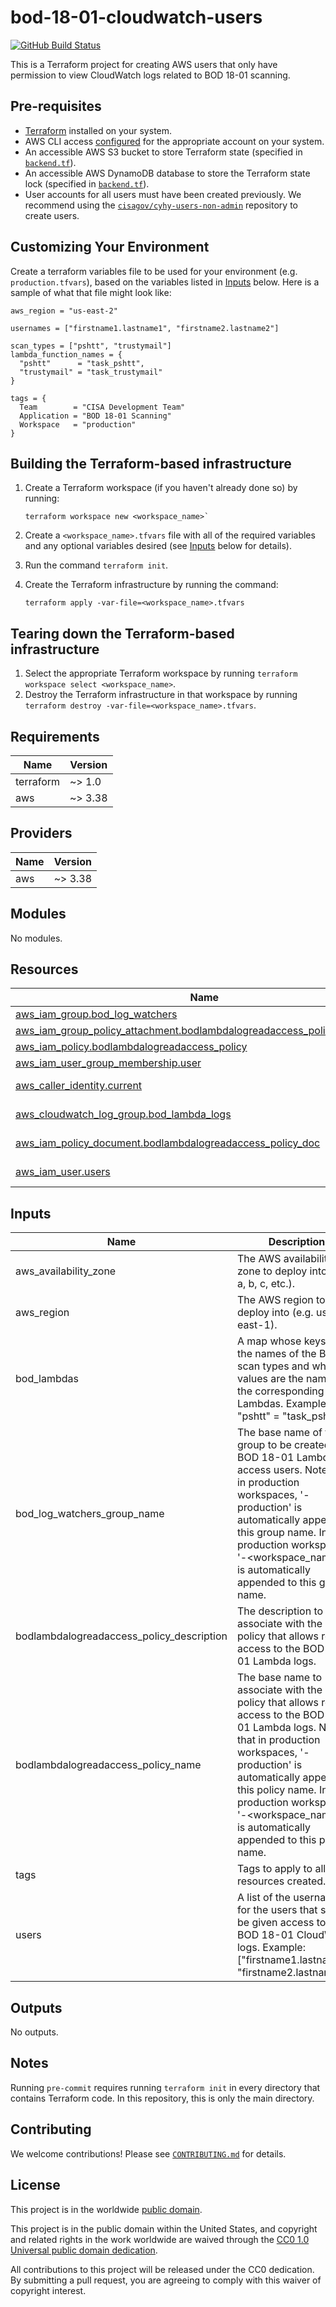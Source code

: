 # bod-18-01-cloudwatch-users #

[![GitHub Build Status](https://github.com/cisagov/bod-18-01-cloudwatch-users/workflows/build/badge.svg)](https://github.com/cisagov/bod-18-01-cloudwatch-users/actions)

This is a Terraform project for creating AWS users that only have
permission to view CloudWatch logs related to BOD 18-01 scanning.

## Pre-requisites ##

- [Terraform](https://www.terraform.io/) installed on your system.
- AWS CLI access
  [configured](https://docs.aws.amazon.com/cli/latest/userguide/cli-configure-files.html)
  for the appropriate account on your system.
- An accessible AWS S3 bucket to store Terraform state
  (specified in [`backend.tf`](backend.tf)).
- An accessible AWS DynamoDB database to store the Terraform state lock
  (specified in [`backend.tf`](backend.tf)).
- User accounts for all users must have been created previously. We recommend
  using the
  [`cisagov/cyhy-users-non-admin`](https://github.com/cisagov/cyhy-users-non-admin)
  repository to create users.

## Customizing Your Environment ##

Create a terraform variables file to be used for your environment (e.g.
  `production.tfvars`), based on the variables listed in [Inputs](#Inputs)
  below. Here is a sample of what that file might look like:

```hcl
aws_region = "us-east-2"

usernames = ["firstname1.lastname1", "firstname2.lastname2"]

scan_types = ["pshtt", "trustymail"]
lambda_function_names = {
  "pshtt"      = "task_pshtt",
  "trustymail" = "task_trustymail"
}

tags = {
  Team        = "CISA Development Team"
  Application = "BOD 18-01 Scanning"
  Workspace   = "production"
}
```

## Building the Terraform-based infrastructure ##

1. Create a Terraform workspace (if you haven't already done so) by running:

   ```console
   terraform workspace new <workspace_name>`
   ```

1. Create a `<workspace_name>.tfvars` file with all of the required
   variables and any optional variables desired (see [Inputs](#Inputs) below
   for details).
1. Run the command `terraform init`.
1. Create the Terraform infrastructure by running the command:

   ```console
   terraform apply -var-file=<workspace_name>.tfvars
   ```

## Tearing down the Terraform-based infrastructure ##

1. Select the appropriate Terraform workspace by running
   `terraform workspace select <workspace_name>`.
1. Destroy the Terraform infrastructure in that workspace by running
   `terraform destroy -var-file=<workspace_name>.tfvars`.

## Requirements ##

| Name | Version |
|------|---------|
| terraform | ~> 1.0 |
| aws | ~> 3.38 |

## Providers ##

| Name | Version |
|------|---------|
| aws | ~> 3.38 |

## Modules ##

No modules.

## Resources ##

| Name | Type |
|------|------|
| [aws_iam_group.bod_log_watchers](https://registry.terraform.io/providers/hashicorp/aws/latest/docs/resources/iam_group) | resource |
| [aws_iam_group_policy_attachment.bodlambdalogreadaccess_policy_attachment](https://registry.terraform.io/providers/hashicorp/aws/latest/docs/resources/iam_group_policy_attachment) | resource |
| [aws_iam_policy.bodlambdalogreadaccess_policy](https://registry.terraform.io/providers/hashicorp/aws/latest/docs/resources/iam_policy) | resource |
| [aws_iam_user_group_membership.user](https://registry.terraform.io/providers/hashicorp/aws/latest/docs/resources/iam_user_group_membership) | resource |
| [aws_caller_identity.current](https://registry.terraform.io/providers/hashicorp/aws/latest/docs/data-sources/caller_identity) | data source |
| [aws_cloudwatch_log_group.bod_lambda_logs](https://registry.terraform.io/providers/hashicorp/aws/latest/docs/data-sources/cloudwatch_log_group) | data source |
| [aws_iam_policy_document.bodlambdalogreadaccess_policy_doc](https://registry.terraform.io/providers/hashicorp/aws/latest/docs/data-sources/iam_policy_document) | data source |
| [aws_iam_user.users](https://registry.terraform.io/providers/hashicorp/aws/latest/docs/data-sources/iam_user) | data source |

## Inputs ##

| Name | Description | Type | Default | Required |
|------|-------------|------|---------|:--------:|
| aws\_availability\_zone | The AWS availability zone to deploy into (e.g. a, b, c, etc.). | `string` | `"a"` | no |
| aws\_region | The AWS region to deploy into (e.g. us-east-1). | `string` | `"us-east-1"` | no |
| bod\_lambdas | A map whose keys are the names of the BOD scan types and whose values are the names of the corresponding AWS Lambdas. Example: { "pshtt" = "task\_pshtt" } | `map(string)` | n/a | yes |
| bod\_log\_watchers\_group\_name | The base name of the group to be created for BOD 18-01 Lambda log access users. Note that in production workspaces, '-production' is automatically appended this group name.  In non-production workspaces, '-<workspace\_name>' is automatically appended to this group name. | `string` | `"bod_log_watchers"` | no |
| bodlambdalogreadaccess\_policy\_description | The description to associate with the IAM policy that allows read access to the BOD 18-01 Lambda logs. | `string` | `"Allows read access to the BOD 18-01 Lambda logs."` | no |
| bodlambdalogreadaccess\_policy\_name | The base name to associate with the IAM policy that allows read access to the BOD 18-01 Lambda logs. Note that in production workspaces, '-production' is automatically appended this policy name.  In non-production workspaces, '-<workspace\_name>' is automatically appended to this policy name. | `string` | `"BODLambdaLogReadAccess"` | no |
| tags | Tags to apply to all AWS resources created. | `map(string)` | `{}` | no |
| users | A list of the usernames for the users that should be given access to the BOD 18-01 CloudWatch logs. Example: ["firstname1.lastname1", "firstname2.lastname2"] | `list(string)` | n/a | yes |

## Outputs ##

No outputs.

## Notes ##

Running `pre-commit` requires running `terraform init` in every directory that
contains Terraform code. In this repository, this is only the main directory.

## Contributing ##

We welcome contributions!  Please see [`CONTRIBUTING.md`](CONTRIBUTING.md) for
details.

## License ##

This project is in the worldwide [public domain](LICENSE).

This project is in the public domain within the United States, and
copyright and related rights in the work worldwide are waived through
the [CC0 1.0 Universal public domain
dedication](https://creativecommons.org/publicdomain/zero/1.0/).

All contributions to this project will be released under the CC0
dedication. By submitting a pull request, you are agreeing to comply
with this waiver of copyright interest.
